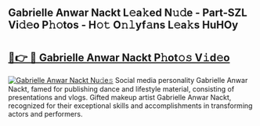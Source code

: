 ## Gabrielle Anwar Nackt L𝚎a𝚔ed N𝚞𝚍e - Part-SZL Vi𝚍𝚎o P𝚑𝚘tos - H𝚘𝚝 O𝚗𝚕yf𝚊ns L𝚎a𝚔s HuHOy

# <h2><a href="http://kf08khw.oniu.top/?m=Gabrielle+Anwar+Nackt">🔗👉 🔴 Gabrielle Anwar Nackt P𝚑ot𝚘𝚜 V𝚒d𝚎o</a></h2>

[![Gabrielle Anwar Nackt Nu𝚍e𝚜](https://i.imgur.com/0qMVB7G.gif)](http://kf08khw.oniu.top/?m=Gabrielle+Anwar+Nackt)
Social media personality Gabrielle Anwar Nackt, famed for publishing dance and lifestyle material, consisting of presentations and vlogs. Gifted makeup artist Gabrielle Anwar Nackt, recognized for their exceptional skills and accomplishments in transforming actors and performers.  
